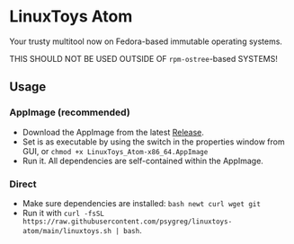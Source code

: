 # LinuxToys Atom
Your trusty multitool now on Fedora-based immutable operating systems.

THIS SHOULD NOT BE USED OUTSIDE OF `rpm-ostree`-based SYSTEMS!

## Usage
### AppImage (recommended)
- Download the AppImage from the latest [Release](https://github.com/psygreg/linuxtoys-atom/releases).
- Set is as executable by using the switch in the properties window from GUI, or `chmod +x LinuxToys_Atom-x86_64.AppImage`
- Run it. All dependencies are self-contained within the AppImage.

### Direct
- Make sure dependencies are installed: `bash newt curl wget git`
- Run it with `curl -fsSL https://raw.githubusercontent.com/psygreg/linuxtoys-atom/main/linuxtoys.sh | bash`.
